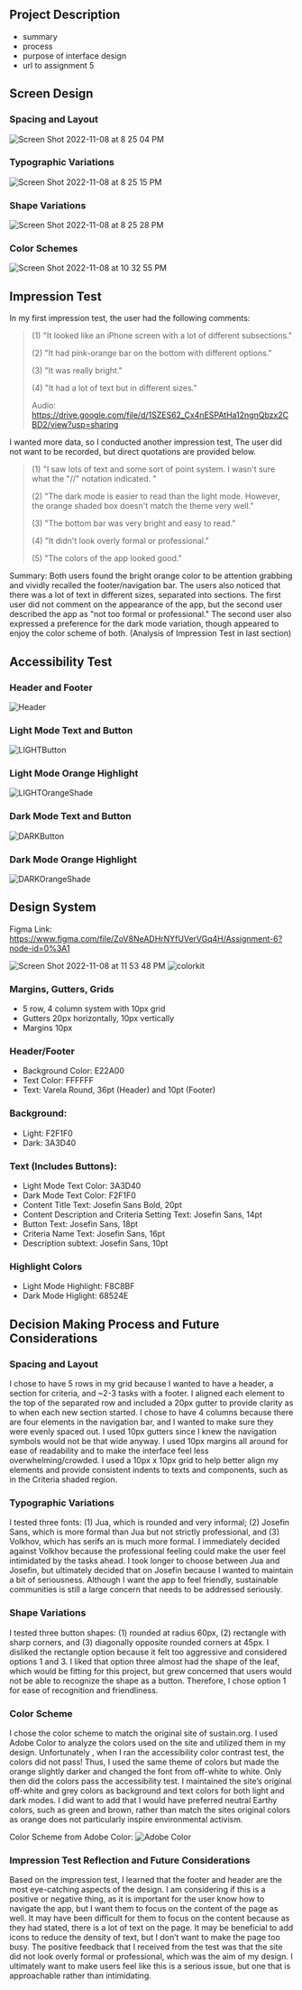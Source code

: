 ## Project Description

- summary
- process
- purpose of interface design
- url to assignment 5

## Screen Design

### Spacing and Layout
![Screen Shot 2022-11-08 at 8 25 04 PM](https://user-images.githubusercontent.com/92239472/200741897-3235e8b2-c192-4591-8be8-3ae850f7823a.png)

### Typographic Variations
![Screen Shot 2022-11-08 at 8 25 15 PM](https://user-images.githubusercontent.com/92239472/200741906-6e859c17-f207-4c6b-bb44-c3febce91fc2.png)

### Shape Variations
![Screen Shot 2022-11-08 at 8 25 28 PM](https://user-images.githubusercontent.com/92239472/200741919-c1ffebb0-c520-4a93-8a7d-66c2364f7daa.png)

### Color Schemes
![Screen Shot 2022-11-08 at 10 32 55 PM](https://user-images.githubusercontent.com/92239472/200756568-c727c8d5-1ce4-4c99-9093-6648d434dc63.png)

## Impression Test
In my first impression test, the user had the following comments:
>(1) "It looked like an iPhone screen with a lot of different subsections."
>
>(2) "It had pink-orange bar on the bottom with different options."
>
>(3) "It was really bright."
>
>(4) "It had a lot of text but in different sizes."
> 
> Audio: https://drive.google.com/file/d/1SZES62_Cx4nESPAtHa12ngnQbzx2CBD2/view?usp=sharing 

I wanted more data, so I conducted another impression test, The user did not want to be recorded, but direct quotations are provided below.

>(1) "I saw lots of text and some sort of point system. I wasn't sure what the "//" notation indicated. "
>
>(2) "The dark mode is easier to read than the light mode. However, the orange shaded box doesn't match the theme very well."
>
>(3) "The bottom bar was very bright and easy to read."
>
>(4) "It didn't look overly formal or professional."
>
>(5) "The colors of the app looked good."

Summary: Both users found the bright orange color to be attention grabbing and vividly recalled the footer/navigation bar. The users also noticed that there was a lot of text in different sizes, separated into sections. The first user did not comment on the appearance of the app, but the second user described the app as "not too formal or professional." The second user also expressed a preference for the dark mode variation, though appeared to enjoy the color scheme of both. (Analysis of Impression Test in last section)

## Accessibility Test
### Header and Footer
![Header](https://user-images.githubusercontent.com/92239472/200765379-ce690bf9-3c7e-47ca-bf57-c8d1a907db69.png)

### Light Mode Text and Button
![LIGHTButton](https://user-images.githubusercontent.com/92239472/200765426-5cf46067-fdb5-4907-8321-dbb14f40cd7d.png)

### Light Mode Orange Highlight
![LIGHTOrangeShade](https://user-images.githubusercontent.com/92239472/200765810-8b809c3f-3e9f-4ea9-9890-ad858c93c492.png)

### Dark Mode Text and Button
![DARKButton](https://user-images.githubusercontent.com/92239472/200765468-c935af31-8d96-444a-b245-1faab352ea3a.png) 

### Dark Mode Orange Highlight
![DARKOrangeShade](https://user-images.githubusercontent.com/92239472/200765451-2c179c3f-9d48-43a9-8659-acfd652d6567.png)

## Design System 
Figma Link: https://www.figma.com/file/ZoV8NeADHrNYfUVerVGq4H/Assignment-6?node-id=0%3A1 

![Screen Shot 2022-11-08 at 11 53 48 PM](https://user-images.githubusercontent.com/92239472/200770848-be34972c-621c-42b2-a7ab-75047e37dabf.png)
![colorkit](https://user-images.githubusercontent.com/92239472/200780046-f992ec36-dc09-492e-9095-7ae016d2cc6e.png)

### Margins, Gutters, Grids
- 5 row, 4 column system with 10px grid
- Gutters 20px horizontally, 10px vertically
- Margins 10px

### Header/Footer
- Background Color: E22A00
- Text Color: FFFFFF
- Text: Varela Round, 36pt (Header) and 10pt (Footer)

### Background:
- Light: F2F1F0
- Dark: 3A3D40

### Text (Includes Buttons):
- Light Mode Text Color: 3A3D40
- Dark Mode Text Color: F2F1F0
- Content Title Text: Josefin Sans Bold, 20pt
- Content Description and Criteria Setting Text: Josefin Sans, 14pt
- Button Text: Josefin Sans, 18pt 
- Criteria Name Text: Josefin Sans, 16pt
- Description subtext: Josefin Sans, 10pt

### Highlight Colors
- Light Mode Highlight: F8C8BF
- Dark Mode Higlight: 68524E


## Decision Making Process and Future Considerations 
### Spacing and Layout

I chose to have 5 rows in my grid because I wanted to have a header, a section for criteria, and ~2-3 tasks with a footer. I aligned each element to the top of the separated row and included a 20px gutter to provide clarity as to when each new section started. I chose to have 4 columns because there are four elements in the navigation bar, and I wanted to make sure they were evenly spaced out. I used 10px gutters since I knew the navigation symbols would not be that wide anyway. I used 10px margins all around for ease of readability and to make the interface feel less overwhelming/crowded. I used a 10px x 10px grid to help better align my elements and provide consistent indents to texts and components, such as in the Criteria shaded region. 

### Typographic Variations 
 I tested three fonts: (1) Jua, which is rounded and very informal; (2) Josefin Sans, which is more formal than Jua but not strictly professional, and (3) Volkhov, which has serifs an is much more formal. I immediately decided against Volkhov because the professional feeling could make the user feel intimidated by the tasks ahead. I took longer to choose between Jua and Josefin, but ultimately decided that on Josefin because I wanted to maintain a bit of seriousness. Although I want the app to feel friendly, sustainable communities is still a large concern that needs to be addressed seriously. 

### Shape Variations 
I tested three button shapes: (1) rounded at radius 60px, (2) rectangle with sharp corners, and (3) diagonally opposite rounded corners at 45px. I disliked the rectangle option because it felt too aggressive and considered options 1 and 3. I liked that option three almost had the shape of the leaf, which would be fitting for this project, but grew concerned that users would not be able to recognize the shape as a button. Therefore, I chose option 1 for ease of recognition and friendliness.

### Color Scheme
I chose the color scheme to match the original site of sustain.org. I used Adobe Color to analyze the colors used on the site and utilized them in my design. Unfortunately	, when I ran the accessibility color contrast test, the colors did not pass! Thus, I used the same theme of colors but made the orange slightly darker and changed the font from off-white to white. Only then did the colors pass the accessibility test. I maintained the site’s original off-white and grey colors as background and text colors for both light and dark modes. I did want to add that I would have preferred neutral Earthy colors, such as green and brown, rather than match the sites original colors as orange does not particularly inspire environmental activism. 

Color Scheme from Adobe Color:
![Adobe Color](https://user-images.githubusercontent.com/92239472/200785851-9742853e-95aa-414c-bd71-e9accbbb6f05.png)


### Impression Test Reflection and Future Considerations 


Based on the impression test, I learned that the footer and header are the most eye-catching aspects of the design. I am considering if this is a positive or negative thing, as it is important for the user know how to navigate the app, but I want them to focus on the content of the page as well. It may have been difficult for them to focus on the content because as they had stated, there is a lot of text on the page. It may be beneficial to add icons to reduce the density of text, but I don’t want to make the page too busy. The positive feedback that I received from the test was that the site did not look overly formal or professional, which was the aim of my design. I ultimately want to make users feel like this is a serious issue, but one that is approachable rather than intimidating. 
